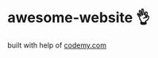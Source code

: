 # awesome-website :ok_hand:                                                                                                                               
built with help of <a href="http://johnelder.com/">codemy.com</a>
